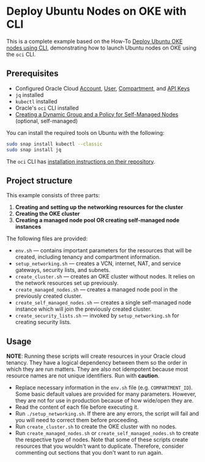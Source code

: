 # Deploy Ubuntu Nodes on OKE with CLI

This is a complete example based on the How-To [Deploy Ubuntu OKE nodes using CLI](https://canonical-oracle.readthedocs-hosted.com/oracle-how-to/deploy-ubuntu-oke-nodes-using-cli/), demonstrating how to launch Ubuntu nodes on OKE using the `oci` CLI.

## Prerequisites

* Configured Oracle Cloud [Account](https://docs.oracle.com/en/cloud/paas/content-cloud/administer/create-and-activate-oracle-cloud-account1.html), [User](https://docs.oracle.com/en-us/iaas/Content/GSG/Tasks/addingusers.htm), [Compartment](https://docs.oracle.com/en-us/iaas/Content/Identity/compartments/To_create_a_compartment.htm), and [API Keys](https://docs.oracle.com/en-us/iaas/Content/API/Concepts/apisigningkey.htm?utm_source=chatgpt.com)
* `jq` installed
* `kubectl` installed
* Oracle's `oci` CLI installed
* [Creating a Dynamic Group and a Policy for Self-Managed Nodes](https://docs.oracle.com/en-us/iaas/Content/ContEng/Tasks/contengdynamicgrouppolicyforselfmanagednodes.htm#contengprereqsforselfmanagednodes-accessreqs) (optional, self-managed)

You can install the required tools on Ubuntu with the following:

```bash
sudo snap install kubectl --classic
sudo snap install jq
```

The `oci` CLI has [installation instructions on their repository](https://github.com/oracle/oci-cli).

## Project structure

This example consists of three parts:

1. **Creating and setting up the networking resources for the cluster**
2. **Creating the OKE cluster**
3. **Creating a managed node pool OR creating self-managed node instances**

The following files are provided:

* `env.sh` — contains important parameters for the resources that will be created, including tenancy and compartment information.
* `setup_networking.sh` — creates a VCN, internet, NAT, and service gateways, security lists, and subnets.
* `create_cluster.sh` — creates an OKE cluster without nodes. It relies on the network resources set up previously.
* `create_managed_nodes.sh` — creates a managed node pool in the previously created cluster.
* `create_self_managed_nodes.sh` — creates a single self-managed node instance which will join the previously created cluster.
* `create_security_lists.sh` — invoked by `setup_networking.sh` for creating security lists.

## Usage

**NOTE**: Running these scripts will create resources in your Oracle cloud tenancy. They have a logical dependency between them so the order in which they are run matters. They are also not idempotent because most resource names are not unique identifiers. Run with **caution**.

* Replace necessary information in the `env.sh` file (e.g. `COMPARTMENT_ID`). Some basic default values are provided for many parameters. However, they are not for use in production because of how wide/open they are.
* Read the content of each file before executing it.
* Run `./setup_networking.sh`. If there are any errors, the script will fail and you will need to correct them before proceeding.
* Run `create_cluster.sh` to create the OKE cluster with no nodes.
* Run `create_managed_nodes.sh` or `create_self_managed_nodes.sh` to create the respective type of nodes. Note that some of these scripts create resources that you wouldn't want to duplicate. Therefore, consider commenting out sections that you don't want to run again.
